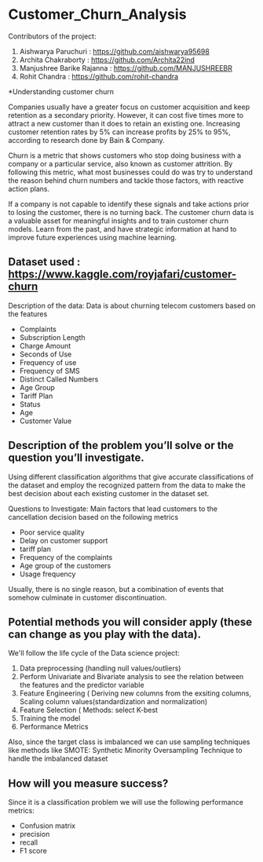 # Customer_Churn_Analysis

Contributors of the project:
1) Aishwarya Paruchuri : https://github.com/aishwarya95698
2) Archita Chakraborty : https://github.com/Archita22ind
3) Manjushree Barike Rajanna : https://github.com/MANJUSHREEBR
4) Rohit Chandra : https://github.com/rohit-chandra


*Understanding customer churn 

Companies usually have a greater focus on customer acquisition and keep retention as a secondary priority. However, it can cost five times more to attract a new customer than it does to retain an existing one. Increasing customer retention rates by 5% can increase profits by 25% to 95%, according to research done by Bain & Company.

Churn is a metric that shows customers who stop doing business with a company or a particular service, also known as customer attrition. By following this metric, what most businesses could do was try to understand the reason behind churn numbers and tackle those factors, with reactive action plans.

If a company is not capable to identify these signals and take actions prior to losing the customer, there is no turning back. The customer churn data is a valuable asset for meaningful insights and to train customer churn models. Learn from the past, and have strategic information at hand to improve future experiences using machine learning.


## Dataset used : https://www.kaggle.com/royjafari/customer-churn
Description of the data:
Data is about churning telecom customers based on the features
* Complaints
* Subscription Length
* Charge Amount
* Seconds of Use
* Frequency of use
* Frequency of SMS
* Distinct Called Numbers
* Age Group
* Tariff Plan
* Status
* Age
* Customer Value


## Description of the problem you’ll solve or the question you’ll investigate.

Using different classification algorithms that give accurate classifications of the dataset and employ the recognized pattern from the data to make the best decision about each existing customer in the dataset set.

Questions to Investigate:
Main factors that lead customers to the cancellation decision based on the following metrics
* Poor service quality
* Delay on customer support 
* tariff plan
* Frequency of the complaints
* Age group of the customers
* Usage frequency

Usually, there is no single reason, but a combination of events that somehow culminate in customer discontinuation.

## Potential methods you will consider apply (these can change as you play with the data).
We'll follow the life cycle of the Data science project:
1) Data preprocessing (handling null values/outliers)
2) Perform Univariate and Bivariate analysis to see the relation between the features and the predictor variable
3) Feature Engineering ( Deriving new columns from the exsiting columns, Scaling column values(standardization and normalization)
4) Feature Selection ( Methods: select K-best
5) Training the model
6) Performance Metrics

Also, since the target class is imbalanced we can use sampling techniques like methods like SMOTE: Synthetic Minority Oversampling Technique to handle the imbalanced dataset


## How will you measure success?
Since it is a classification problem we will use the following performance metrics:
* Confusion matrix
* precision
* recall
* F1 score






